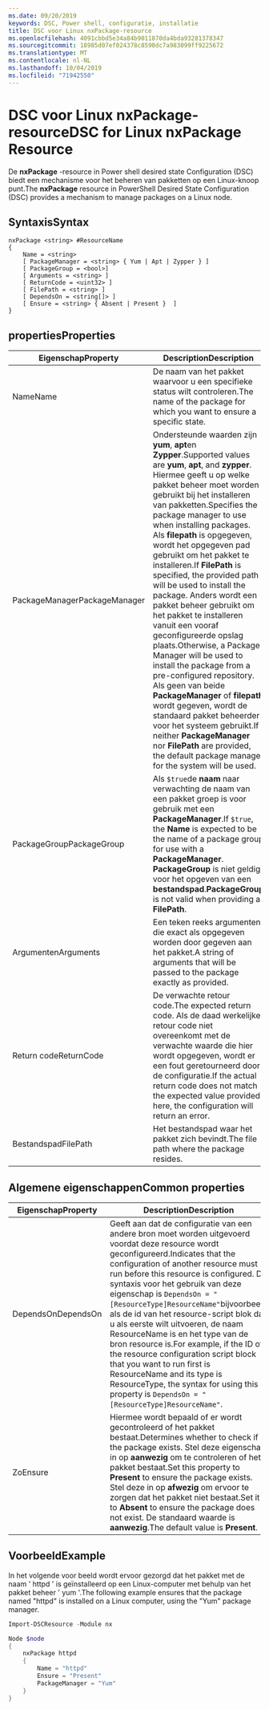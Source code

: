 ```yaml
---
ms.date: 09/20/2019
keywords: DSC, Power shell, configuratie, installatie
title: DSC voor Linux nxPackage-resource
ms.openlocfilehash: 4091cbbd5e34a84b9011870da4bda93281378347
ms.sourcegitcommit: 18985d07ef024378c8590dc7a983099ff9225672
ms.translationtype: MT
ms.contentlocale: nl-NL
ms.lasthandoff: 10/04/2019
ms.locfileid: "71942550"
---
```

# <a name="dsc-for-linux-nxpackage-resource"></a><span data-ttu-id="9533f-103">DSC voor Linux nxPackage-resource</span><span class="sxs-lookup"><span data-stu-id="9533f-103">DSC for Linux nxPackage Resource</span></span>

<span data-ttu-id="9533f-104">De **nxPackage** -resource in Power shell desired state Configuration (DSC) biedt een mechanisme voor het beheren van pakketten op een Linux-knoop punt.</span><span class="sxs-lookup"><span data-stu-id="9533f-104">The **nxPackage** resource in PowerShell Desired State Configuration (DSC) provides a mechanism to manage packages on a Linux node.</span></span>

## <a name="syntax"></a><span data-ttu-id="9533f-105">Syntaxis</span><span class="sxs-lookup"><span data-stu-id="9533f-105">Syntax</span></span>

```Syntax
nxPackage <string> #ResourceName
{
    Name = <string>
    [ PackageManager = <string> { Yum | Apt | Zypper } ]
    [ PackageGroup = <bool>]
    [ Arguments = <string> ]
    [ ReturnCode = <uint32> ]
    [ FilePath = <string> ]
    [ DependsOn = <string[]> ]
    [ Ensure = <string> { Absent | Present }  ]
}
```

## <a name="properties"></a><span data-ttu-id="9533f-106">properties</span><span class="sxs-lookup"><span data-stu-id="9533f-106">Properties</span></span>

|<span data-ttu-id="9533f-107">Eigenschap</span><span class="sxs-lookup"><span data-stu-id="9533f-107">Property</span></span> |<span data-ttu-id="9533f-108">Description</span><span class="sxs-lookup"><span data-stu-id="9533f-108">Description</span></span> |
|---|---|
|<span data-ttu-id="9533f-109">Name</span><span class="sxs-lookup"><span data-stu-id="9533f-109">Name</span></span> |<span data-ttu-id="9533f-110">De naam van het pakket waarvoor u een specifieke status wilt controleren.</span><span class="sxs-lookup"><span data-stu-id="9533f-110">The name of the package for which you want to ensure a specific state.</span></span> |
|<span data-ttu-id="9533f-111">PackageManager</span><span class="sxs-lookup"><span data-stu-id="9533f-111">PackageManager</span></span> |<span data-ttu-id="9533f-112">Ondersteunde waarden zijn **yum**, **apt**en **Zypper**.</span><span class="sxs-lookup"><span data-stu-id="9533f-112">Supported values are **yum**, **apt**, and **zypper**.</span></span> <span data-ttu-id="9533f-113">Hiermee geeft u op welke pakket beheer moet worden gebruikt bij het installeren van pakketten.</span><span class="sxs-lookup"><span data-stu-id="9533f-113">Specifies the package manager to use when installing packages.</span></span> <span data-ttu-id="9533f-114">Als **filepath** is opgegeven, wordt het opgegeven pad gebruikt om het pakket te installeren.</span><span class="sxs-lookup"><span data-stu-id="9533f-114">If **FilePath** is specified, the provided path will be used to install the package.</span></span> <span data-ttu-id="9533f-115">Anders wordt een pakket beheer gebruikt om het pakket te installeren vanuit een vooraf geconfigureerde opslag plaats.</span><span class="sxs-lookup"><span data-stu-id="9533f-115">Otherwise, a Package Manager will be used to install the package from a pre-configured repository.</span></span> <span data-ttu-id="9533f-116">Als geen van beide **PackageManager** of **filepath** wordt gegeven, wordt de standaard pakket beheerder voor het systeem gebruikt.</span><span class="sxs-lookup"><span data-stu-id="9533f-116">If neither **PackageManager** nor **FilePath** are provided, the default package manager for the system will be used.</span></span> |
|<span data-ttu-id="9533f-117">PackageGroup</span><span class="sxs-lookup"><span data-stu-id="9533f-117">PackageGroup</span></span> |<span data-ttu-id="9533f-118">Als `$true`de **naam** naar verwachting de naam van een pakket groep is voor gebruik met een **PackageManager**.</span><span class="sxs-lookup"><span data-stu-id="9533f-118">If `$true`, the **Name** is expected to be the name of a package group for use with a **PackageManager**.</span></span> <span data-ttu-id="9533f-119">**PackageGroup** is niet geldig voor het opgeven van een **bestandspad**.</span><span class="sxs-lookup"><span data-stu-id="9533f-119">**PackageGroup** is not valid when providing a **FilePath**.</span></span> |
|<span data-ttu-id="9533f-120">Argumenten</span><span class="sxs-lookup"><span data-stu-id="9533f-120">Arguments</span></span> |<span data-ttu-id="9533f-121">Een teken reeks argumenten die exact als opgegeven worden door gegeven aan het pakket.</span><span class="sxs-lookup"><span data-stu-id="9533f-121">A string of arguments that will be passed to the package exactly as provided.</span></span> |
|<span data-ttu-id="9533f-122">Return code</span><span class="sxs-lookup"><span data-stu-id="9533f-122">ReturnCode</span></span> |<span data-ttu-id="9533f-123">De verwachte retour code.</span><span class="sxs-lookup"><span data-stu-id="9533f-123">The expected return code.</span></span> <span data-ttu-id="9533f-124">Als de daad werkelijke retour code niet overeenkomt met de verwachte waarde die hier wordt opgegeven, wordt er een fout geretourneerd door de configuratie.</span><span class="sxs-lookup"><span data-stu-id="9533f-124">If the actual return code does not match the expected value provided here, the configuration will return an error.</span></span> |
|<span data-ttu-id="9533f-125">Bestandspad</span><span class="sxs-lookup"><span data-stu-id="9533f-125">FilePath</span></span> |<span data-ttu-id="9533f-126">Het bestandspad waar het pakket zich bevindt.</span><span class="sxs-lookup"><span data-stu-id="9533f-126">The file path where the package resides.</span></span> |

## <a name="common-properties"></a><span data-ttu-id="9533f-127">Algemene eigenschappen</span><span class="sxs-lookup"><span data-stu-id="9533f-127">Common properties</span></span>

|<span data-ttu-id="9533f-128">Eigenschap</span><span class="sxs-lookup"><span data-stu-id="9533f-128">Property</span></span> |<span data-ttu-id="9533f-129">Description</span><span class="sxs-lookup"><span data-stu-id="9533f-129">Description</span></span> |
|---|---|
|<span data-ttu-id="9533f-130">DependsOn</span><span class="sxs-lookup"><span data-stu-id="9533f-130">DependsOn</span></span> |<span data-ttu-id="9533f-131">Geeft aan dat de configuratie van een andere bron moet worden uitgevoerd voordat deze resource wordt geconfigureerd.</span><span class="sxs-lookup"><span data-stu-id="9533f-131">Indicates that the configuration of another resource must run before this resource is configured.</span></span> <span data-ttu-id="9533f-132">De syntaxis voor het gebruik van deze eigenschap is `DependsOn = "[ResourceType]ResourceName"`bijvoorbeeld als de id van het resource-script blok dat u als eerste wilt uitvoeren, de naam ResourceName is en het type van de bron resource is.</span><span class="sxs-lookup"><span data-stu-id="9533f-132">For example, if the ID of the resource configuration script block that you want to run first is ResourceName and its type is ResourceType, the syntax for using this property is `DependsOn = "[ResourceType]ResourceName"`.</span></span> |
|<span data-ttu-id="9533f-133">Zo</span><span class="sxs-lookup"><span data-stu-id="9533f-133">Ensure</span></span> |<span data-ttu-id="9533f-134">Hiermee wordt bepaald of er wordt gecontroleerd of het pakket bestaat.</span><span class="sxs-lookup"><span data-stu-id="9533f-134">Determines whether to check if the package exists.</span></span> <span data-ttu-id="9533f-135">Stel deze eigenschap in op **aanwezig** om te controleren of het pakket bestaat.</span><span class="sxs-lookup"><span data-stu-id="9533f-135">Set this property to **Present** to ensure the package exists.</span></span> <span data-ttu-id="9533f-136">Stel deze in op **afwezig** om ervoor te zorgen dat het pakket niet bestaat.</span><span class="sxs-lookup"><span data-stu-id="9533f-136">Set it to **Absent** to ensure the package does not exist.</span></span> <span data-ttu-id="9533f-137">De standaard waarde is **aanwezig**.</span><span class="sxs-lookup"><span data-stu-id="9533f-137">The default value is **Present**.</span></span> |

## <a name="example"></a><span data-ttu-id="9533f-138">Voorbeeld</span><span class="sxs-lookup"><span data-stu-id="9533f-138">Example</span></span>

<span data-ttu-id="9533f-139">In het volgende voor beeld wordt ervoor gezorgd dat het pakket met de naam ' httpd ' is geïnstalleerd op een Linux-computer met behulp van het pakket beheer ' yum '.</span><span class="sxs-lookup"><span data-stu-id="9533f-139">The following example ensures that the package named "httpd" is installed on a Linux computer, using the "Yum" package manager.</span></span>

```powershell
Import-DSCResource -Module nx

Node $node
{
    nxPackage httpd
    {
        Name = "httpd"
        Ensure = "Present"
        PackageManager = "Yum"
    }
}
```